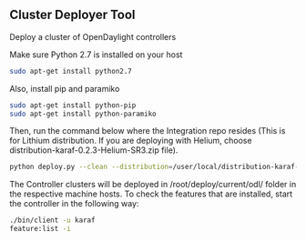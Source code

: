 ## Cluster Deployer Tool

Deploy a cluster of OpenDaylight controllers

Make sure Python 2.7 is installed on your host

  ```sh
  sudo apt-get install python2.7
  ```
  
Also, install pip and paramiko

  ```sh
  sudo apt-get install python-pip
  sudo apt-get install python-paramiko 
  ```

Then, run the command below where the Integration repo resides (This is for Lithium distribution. If you are deploying with Helium, choose distribution-karaf-0.2.3-Helium-SR3.zip file).

  ```sh
  python deploy.py --clean --distribution=/user/local/distribution-karaf-0.X.Y-SNAPSHOT.zip --rootdir=/root --hosts=10.125.136.51, 10.125.136.52, 10.125.136.53 --user=foo --password=password --template=multi-node-test
  ```

The Controller clusters will be deployed in /root/deploy/current/odl/ folder in the respective machine hosts. To check the features that are installed, start the controller in the following way:

  ```sh
  ./bin/client -u karaf
  feature:list -i
  ```
